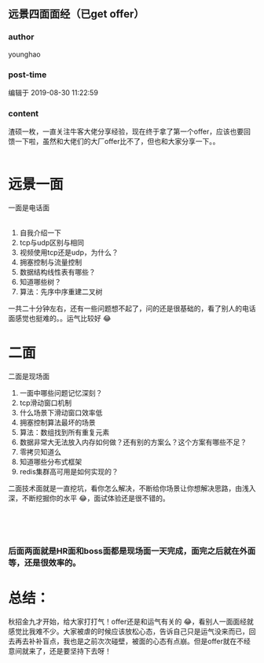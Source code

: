 ## 远景四面面经（已get  offer）
### author 
younghao
### post-time 

编辑于  2019-08-30 11:22:59
### content 
<div class="post-topic-des nc-post-content">
 <div>
  渣硕一枚，一直关注牛客大佬分享经验，现在终于拿了第一个offer，应该也要回馈一下啦，虽然和大佬们的大厂offer比不了，但也和大家分享一下。。
 </div>
 <div>
  <br/>
 </div>
 <h1>
  <strong>
   远景一面
  </strong>
 </h1>
 <div>
  一面是电话面
 </div>
 <div>
  <br/>
 </div>
 <div>
  <ol>
   <li>
    自我介绍一下
   </li>
   <li>
    tcp与udp区别与相同
   </li>
   <li>
    视频使用tcp还是udp，为什么？
   </li>
   <li>
    拥塞控制与流量控制
   </li>
   <li>
    数据结构线性表有哪些？
   </li>
   <li>
    知道哪些树？
   </li>
   <li>
    算法：先序中序重建二叉树
   </li>
  </ol>
  一共二十分钟左右，还有一些问题想不起了，问的还是很基础的，看了别人的电话面感觉也挺难的。。运气比较好
  <span>
   😂
  </span>
 </div>
 <h1>
  <span>
   二面
  </span>
 </h1>
 <div>
  <span>
   二面是现场面
  </span>
 </div>
 <div>
  <ol>
   <li>
    <span>
     <span>
      一面中哪些问题记忆深刻？
     </span>
    </span>
   </li>
   <li>
    tcp滑动窗口机制
   </li>
   <li>
    什么场景下滑动窗口效率低
   </li>
   <li>
    拥塞控制算法最坏的场景
   </li>
   <li>
    算法：数组找到所有重复元素
   </li>
   <li>
    数据非常大无法放入内存如何做？还有别的方案么？这个方案有哪些不足？
   </li>
   <li>
    零拷贝知道么
   </li>
   <li>
    知道哪些分布式框架
   </li>
   <li>
    redis集群高可用是如何实现的？
   </li>
  </ol>
  二面技术面就是一直挖坑，看你怎么解决，不断给你场景让你想解决思路，由浅入深，不断挖掘你的水平
  <span>
   😂，面试体验还是很不错的。
  </span>
  <p>
   <br/>
  </p>
  <p>
   <br/>
  </p>
 </div>
 <h3>
  后面两面就是HR面和boss面都是现场面一天完成，面完之后就在外面等，还是很效率的。
 </h3>
 <h1>
  总结：
 </h1>
 <p>
  秋招金九才开始，给大家打打气！offer还是和运气有关的
  <span>
   😂，看别人一面面经就感觉比我难不少。大家被虐的时候应该放松心态，告诉自己只是运气没来而已，回去再去补补盲点，我也是之前次次碰壁，被面的心态有点崩。但是offer就在不经意间就来了，还是要坚持下去呀！
  </span>
 </p>
</div>
